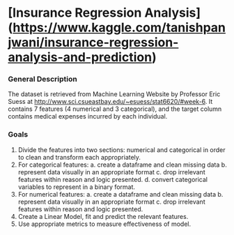 # [Insurance Regression Analysis] (https://www.kaggle.com/tanishpanjwani/insurance-regression-analysis-and-prediction)
### General Description
The dataset is retrieved from Machine Learning Website by Professor Eric Suess at http://www.sci.csueastbay.edu/~esuess/stat6620/#week-6. It contains 7 features (4 numerical and 3 categorical), and the target column contains medical expenses incurred by each individual.  

### Goals

1. Divide the features into two sections: numerical and categorical in order to clean and transform each appropriately. 
2. For categorical features:
    a. create a dataframe and clean missing data
    b. represent data visually in an appropriate format
    c. drop irrelevant features within reason and logic presented. 
    d. convert categorical variables to represent in a binary format.  
3. For numerical features:
    a. create a dataframe and clean missing data
    b. represent data visually in an appropriate format
    c. drop irrelevant features within reason and logic presented. 
4. Create a Linear Model, fit and predict the relevant features. 
5. Use appropriate metrics to measure effectiveness of model. 
